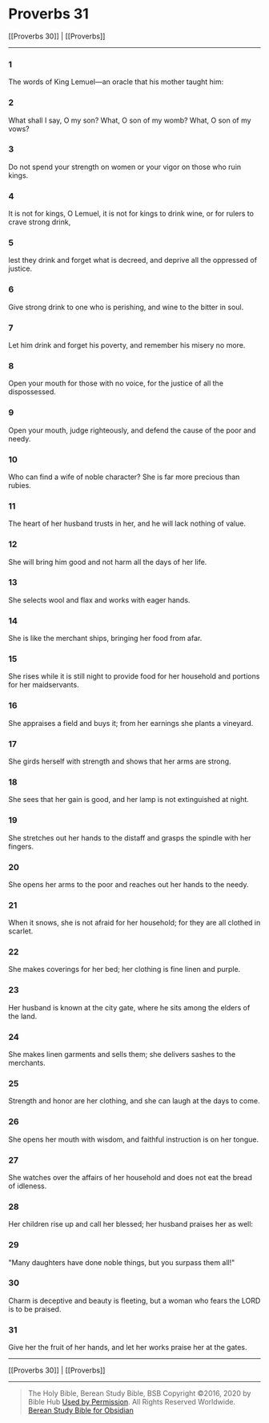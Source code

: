 # Proverbs 31

[[Proverbs 30]] | [[Proverbs]]

---

### 1
The words of King Lemuel—an oracle that his mother taught him:

### 2
What shall I say, O my son? What, O son of my womb? What, O son of my vows?

### 3
Do not spend your strength on women or your vigor on those who ruin kings.

### 4
It is not for kings, O Lemuel, it is not for kings to drink wine, or for rulers to crave strong drink,

### 5
lest they drink and forget what is decreed, and deprive all the oppressed of justice.

### 6
Give strong drink to one who is perishing, and wine to the bitter in soul.

### 7
Let him drink and forget his poverty, and remember his misery no more.

### 8
Open your mouth for those with no voice, for the justice of all the dispossessed.

### 9
Open your mouth, judge righteously, and defend the cause of the poor and needy.

### 10
Who can find a wife of noble character? She is far more precious than rubies.

### 11
The heart of her husband trusts in her, and he will lack nothing of value.

### 12
She will bring him good and not harm all the days of her life.

### 13
She selects wool and flax and works with eager hands.

### 14
She is like the merchant ships, bringing her food from afar.

### 15
She rises while it is still night to provide food for her household and portions for her maidservants.

### 16
She appraises a field and buys it; from her earnings she plants a vineyard.

### 17
She girds herself with strength and shows that her arms are strong.

### 18
She sees that her gain is good, and her lamp is not extinguished at night.

### 19
She stretches out her hands to the distaff and grasps the spindle with her fingers.

### 20
She opens her arms to the poor and reaches out her hands to the needy.

### 21
When it snows, she is not afraid for her household; for they are all clothed in scarlet.

### 22
She makes coverings for her bed; her clothing is fine linen and purple.

### 23
Her husband is known at the city gate, where he sits among the elders of the land.

### 24
She makes linen garments and sells them; she delivers sashes to the merchants.

### 25
Strength and honor are her clothing, and she can laugh at the days to come.

### 26
She opens her mouth with wisdom, and faithful instruction is on her tongue.

### 27
She watches over the affairs of her household and does not eat the bread of idleness.

### 28
Her children rise up and call her blessed; her husband praises her as well:

### 29
"Many daughters have done noble things, but you surpass them all!"

### 30
Charm is deceptive and beauty is fleeting, but a woman who fears the LORD is to be praised.

### 31
Give her the fruit of her hands, and let her works praise her at the gates.

---

[[Proverbs 30]] | [[Proverbs]]

---

> The Holy Bible, Berean Study Bible, BSB
> Copyright &copy;2016, 2020 by Bible Hub
> [Used by Permission](https://berean.bible/terms.htm). All Rights Reserved Worldwide.
> [Berean Study Bible for Obsidian](https://github.com/gapmiss/berean-study-bible-for-obsidian)

